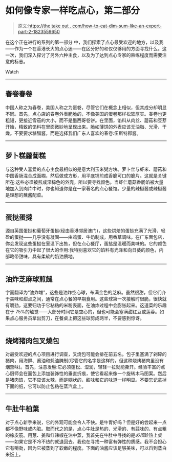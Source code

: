 # 如何像专家一样吃点心，第二部分

> 原文:[https://the take out . com/how-to-eat-dim-sum-like-an-expert-part-2-1823559650](https://thetakeout.com/how-to-eat-dim-sum-like-an-expert-part-2-1823559650)

在这个正在进行的系列的第一部分 中，我们探索了点心最受欢迎的地方，以及我——作为一个在香港长大的点心迷——在区分好的和仅仅够用的方面寻找什么。这一次，我们深入探讨了另外六种主食，以及为了达到点心专家的熟练程度而需要注意的标志。

Watch

* * *

## 春卷春卷

中国人称之为春卷，美国人称之为蛋卷，尽管它们在概念上相似，但其成分却明显不同。首先，点心店的春卷外表脆脆的，不像美国的蛋卷那样松软厚实。春卷也更粗短，更接近雪茄的大小，而不是墨西哥卷饼。在里面，馅料从肉丝、蘑菇和豆芽开始，精致的馅料在里面微妙地呈现出来。脆如薄饼的外表应该无油脂、光滑、干燥。不要要求糖醋酱，而是选择我们广东人喜欢的春卷:伍斯特郡酱。

* * *

## 萝卜糕蘿蔔糕

与这种受人喜爱的点心主食最相似的是意大利玉米粥方块。萝卜丝与虾米、蘑菇和中国香肠混合成面糊，然后做成方形，用平底锅煎成香脆可口的脆片。这就是关键所在:这些必须被煎成深棕色的外壳，所以要寻找颜色。当虾仁蘑菇香肠馅被大量地加入到肉片中时，你也知道你是在一家著名的点心餐馆。少量的辣椒酱或辣椒酱是理想的蘸酱配菜。

* * *

## 蛋挞蛋撻

源自英国蛋挞和葡萄牙蛋挞(经由香港邻居澳门)，这些烘焙的蛋挞充满了光滑、轻盈的蛋挞——几乎没有凝固——由鸡蛋、牛奶制成，用香草调味。在广东面包店，你会发现这些蛋挞在室温下出售，但在点心餐厅，蛋挞是温暖而美味的。它的颜色在它的吸引力中起了很大的作用:我特别喜欢它的馅料有光泽和向日葵的颜色，内部略带甜味，具有柔软的奶油质地。

* * *

## 油炸芝麻球煎䭔

字面翻译为“油炸堆”，这些是油炸空心球，布满金色的芝麻。虽然很甜，但它们介于美味和甜点之间，通常在点心餐的早期食用。这些球第一次接触时很脆，很快就有嚼劲，这要归功于它粘粘的米粉表面，在油炸过程中会膨胀起来。这道菜的乐趣在于 75%的触觉——大部分时间它是空心的，但也可能会塞满甜红豆或莲蓉。如果点心服务员拿出剪刀，在餐桌上把这些球剪成两半，不要感到惊讶。

* * *

## 烧烤猪肉包叉燒包

对最受欢迎的点心项目进行调查，叉烧包可能会排在前五名。包子里塞满了剁碎的猪肉，用海鲜、酱油和蚝油腌制(尽管它的名字是这样的，但这种烧烤猪肉里没有烟熏味)。首先，注意发髻:它必须蓬松、湿润，轻轻一拉就能撕开。经验丰富的点心厨师会在面包上添加装饰性的垂直折痕，使它看起来像一个旋转木马图案。然后是猪肉馅，它不应该太辣，而是糊状的，甜味和它的味道一样明显。不要忘记拿掉下面的纸，它可以防止包粘在蒸汽盒上。

* * *

## 牛肚牛柏葉

对于点心新手来说，它的外观可能会令人不快。是牛胃好吗？但是好的尝起来一点都不像野味或内脏。取而代之的是，点心牛肚是热的、光滑的、有蒜味的、有点粗的橡皮筋。用葱、姜和红辣椒在油中蒸，我首先在牛肚中寻找的是*必须*趁热上桌——如果它是不冷不热的就退回去。我也在寻找一种富有弹性的质感。我不会担心它有嚼劲，因为它被蒸到了软嫩的程度。下面的油酱应该足够美味，可以舀到蒸白米饭上。